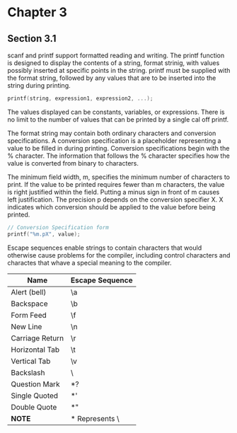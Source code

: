 # Chapter 3
## Section 3.1 

scanf and printf support formatted reading and writing.  The printf function is designed to display the contents of a string, format strinig, with values possibly inserted at specific points in the string.  printf must be supplied with the format string, followed by any values that are to be inserted into the string during printing.

```C
printf(string, expression1, expression2, ...);
```

The values displayed can be constants, variables, or expressions.  There is no limit to the number of values that can be printed by a single cal off printf.

The format string may contain both ordinary characters and conversion specifications.  A conversion specification is a placeholder representing a value to be filled in during printing.  Conversion specifications begin with the % character.  The information that follows the % character specifies how the value is converted from binary to characters.

The minimum field width, m, specifies the minimum number of characters to print.  If the value to be printed requires fewer than m characters, the value is right justified within the field.  Putting a minus sign in front of m causes left justification.  The precision p depends on the conversion specifier X.  X indicates which conversion should be applied to the value before being printed.

```C
// Conversion Specification form
printf("%m.pX", value);
```

Escape sequences enable strings to contain characters that would otherwise cause problems for the compiler, including control characters and charactes that whave a special meaning to the compiler.

Name | Escape Sequence
--- | ---
Alert (bell) | \a
Backspace | \b
Form Feed | \f
New Line | \n
Carriage Return | \r
Horizontal Tab | \t
Vertical Tab | \v
Backslash | \\
Question Mark | \*?
Single Quoted | \*'
Double Quote | \*"
**NOTE** | * Represents \
